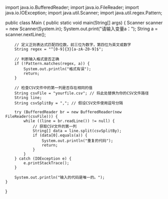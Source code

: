 import java.io.BufferedReader;
import java.io.FileReader;
import java.io.IOException;
import java.util.Scanner;
import java.util.regex.Pattern;

public class Main {
    public static void main(String[] args) {
        Scanner scanner = new Scanner(System.in);
        System.out.print("请输入变量a：");
        String a = scanner.nextLine();
        
        // 定义正则表达式匹配四位数，前三位为数字，第四位为英文或数字
        String regex = "^[0-9]{3}[a-zA-Z0-9]$";
        
        // 判断输入格式是否正确
        if (!Pattern.matches(regex, a)) {
            System.out.println("格式有误");
            return;
        }
        
        // 检查CSV文件中的第一列是否存在相同的值
        String csvFile = "yourfile.csv"; // 将此处替换为你的CSV文件路径
        String line;
        String csvSplitBy = ","; // 假设CSV文件使用逗号分隔

        try (BufferedReader br = new BufferedReader(new FileReader(csvFile))) {
            while ((line = br.readLine()) != null) {
                // 获取CSV文件的第一列
                String[] data = line.split(csvSplitBy);
                if (data[0].equals(a)) {
                    System.out.println("重复的代码");
                    return;
                }
            }
        } catch (IOException e) {
            e.printStackTrace();
        }
        
        System.out.println("输入的代码是唯一的。");
    }
}
